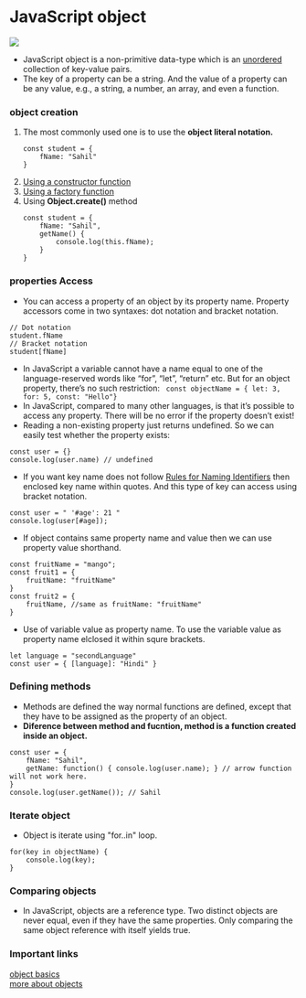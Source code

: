 # JavaScript object
![](../../../Pictures/Screenshots/Screenshot%20from%202023-03-20%2014-18-47.png)
* JavaScript object is a non-primitive data-type which is an [unordered](https://javascript.plainenglish.io/are-javascript-object-keys-ordered-and-iterable-5147eedb26ce#:~:text=To%20illustrate%20that%20JavaScript%20object,order%20they%20are%20added%20in.) collection of key-value pairs.
* The key of a property can be a string. And the value of a property can be any value, e.g., a string, a number, an array, and even a function.

### object creation
1) The most commonly used one is to use the **object literal notation.**
    ``` 
    const student = {
        fName: "Sahil"
    }
    ```
2) [Using a constructor function](https://github.com/Sahil-Simform-09/learn-js/tree/main/js-function/js-constructor-function)
3) [Using a factory function](https://github.com/Sahil-Simform-09/learn-js/tree/main/js-function/js-factory-function)
4) Using **Object.create()** method     
    ```
    const student = {
        fName: "Sahil",
        getName() {
            console.log(this.fName);
        }
    }
    ```
###  properties Access
* You can access a property of an object by its property name. Property accessors come in two syntaxes: dot notation and bracket notation.
``` 
// Dot notation
student.fName 
// Bracket notation
student[fName]
```
* In JavaScript a variable cannot have a name equal to one of the language-reserved words like “for”, “let”, “return” etc. But for an object property, there’s no such restriction: 
``` const objectName = { let: 3, for: 5, const: "Hello"}```
* In JavaScript, compared to many other languages, is that it’s possible to access any property. There will be no error if the property doesn’t exist!
* Reading a non-existing property just returns undefined. So we can easily test whether the property exists:
``` 
const user = {}
console.log(user.name) // undefined
```
* If you want key name does not follow [Rules for Naming Identifiers](https://developer.mozilla.org/en-US/docs/Web/JavaScript/Guide/Grammar_and_types) then enclosed key name within quotes. And this type of key can access using bracket notation.
``` 
const user = " '#age': 21 "
console.log(user[#age]);
```
* If object contains same property name and value then we can use property value shorthand.
```
const fruitName = "mango";
const fruit1 = {
    fruitName: "fruitName"
}
const fruit2 = { 
    fruitName, //same as fruitName: "fruitName"
}
```
* Use of variable value as property name. To use the variable value as property name elclosed it within squre brackets.
```
let language = "secondLanguage"
const user = { [language]: "Hindi" }
```
### Defining methods
* Methods are defined the way normal functions are defined, except that they have to be assigned as the property of an object.
* **Diference between method and fucntion, method is a function created inside an object.**
```
const user = {
    fName: "Sahil",
    getName: function() { console.log(user.name); } // arrow function will not work here. 
}
console.log(user.getName()); // Sahil
```
### Iterate object
* Object is iterate using "for..in" loop.
```
for(key in objectName) {
    console.log(key);
}
```
### Comparing objects
* In JavaScript, objects are a reference type. Two distinct objects are never equal, even if they have the same properties. Only comparing the same object reference with itself yields true.
### Important links
[object basics](https://javascript.info/object#property-existence-test-in-operator)                                                                                                                 
[more about objects](https://developer.mozilla.org/en-US/docs/Web/JavaScript/Guide/Working_with_Objects)